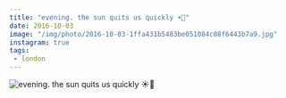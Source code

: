 ```yaml
---
title: "evening. the sun quits us quickly ☀️💨"
date: 2016-10-03
image: "/img/photo/2016-10-03-1ffa431b5483be051084c08f6443b7a9.jpg"
instagram: true
tags:
 - london
---
```


![evening. the sun quits us quickly ☀️💨](/img/photo/2016-10-03-1ffa431b5483be051084c08f6443b7a9.jpg)
